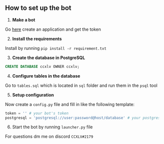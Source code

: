 
## How to set up the bot
1. **Make a bot**

Go [here](https://discord.com/developers/applications) create an application and get the token

2. **Install the requirements**

Install by running `pip install -r requirement.txt`

3. **Create the database in PostgreSQL**

```sql
CREATE DATABASE ccxlv OWNER ccxlv;
```
4. **Configure tables in the database**

Go to `tables.sql` which is located in `sql` folder and run them in the `psql` tool

5. **Setup configuration**

Now create a `config.py` file and fill in like the following template:

```py
token = '' # your bot's token
postgresql = 'postgresql://user:password@host/database' # your postgresql info
```

6. Start the bot by running `launcher.py` file


For questions dm me on discord `CCXLV#2179`
